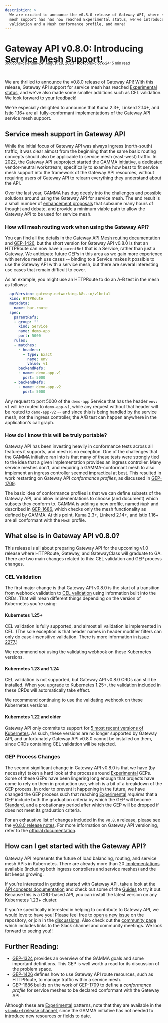 ```yaml
---
description: >
  We are excited to announce the v0.8.0 release of Gateway API, where service
  mesh support has has now reached Experimental status, we've introduced CEL
  validation and a Mesh conformance profile, and more!
---
```


# Gateway API v0.8.0: Introducing Service Mesh Support!

<small style="position:relative; top:-30px;">
  :octicons-calendar-24: August 29, 2023 ·
  :octicons-clock-24: 5 min read
</small>

We are thrilled to announce the v0.8.0 release of Gateway API! With this
release, Gateway API support for service mesh has reached [Experimental
status][status], and we've also made some smaller additions such as CEL
validation. We look forward to your feedback!

We're especially delighted to announce that Kuma 2.3+, Linkerd 2.14+, and
Istio 1.16+ are all fully-conformant implementations of the Gateway API
service mesh support.

## Service mesh support in Gateway API

While the initial focus of Gateway API was always ingress (north-south)
traffic, it was clear almost from the beginning that the same basic routing
concepts should also be applicable to service mesh (east-west) traffic. In
2022, the Gateway API subproject started the [GAMMA initiative][gamma], a
dedicated vendor-neutral workstream, specifically to examine how best to fit
service mesh support into the framework of the Gateway API resources, without
requiring users of Gateway API to relearn everything they understand about the
API.

Over the last year, GAMMA has dug deeply into the challenges and possible
solutions around using the Gateway API for service mesh. The end result is a
small number of [enhancement proposals][geps] that subsume many hours of
thought and debate, and provide a minimum viable path to allow the Gateway API
to be used for service mesh.

### How will mesh routing work when using the Gateway API?

You can find all the details in the [Gateway API Mesh routing
documentation][mesh-routing] and [GEP-1426], but the short version for Gateway
API v0.8.0 is that an HTTPRoute can now have a `parentRef` that is a Service,
rather than just a Gateway. We anticipate future GEPs in this area as we gain
more experience with service mesh use cases -- binding to a Service makes it
possible to use the Gateway API with a service mesh, but there are several
interesting use cases that remain difficult to cover.

As an example, you might use an HTTPRoute to do an A-B test in the mesh as
follows:

```yaml
  apiVersion: gateway.networking.k8s.io/v1beta1
  kind: HTTPRoute
  metadata:
    name: bar-route
  spec:
    parentRefs:
    - group: ""
      kind: Service
      name: demo-app
      port: 5000
    rules:
    - matches:
      - headers:
        - type: Exact
          name: env
          value: v1
      backendRefs:
      - name: demo-app-v1
        port: 5000
    - backendRefs:
      - name: demo-app-v2
        port: 5000
```

Any request to port 5000 of the `demo-app` Service that has the header `env:
v1` will be routed to `demo-app-v1`, while any request without that header
will be routed to `demo-app-v2` -- and since this is being handled by the
service mesh, not the ingress controller, the A/B test can happen anywhere in
the application's call graph.

### How do I know this will be truly portable?

Gateway API has been investing heavily in conformance tests across all
features it supports, and mesh is no exception. One of the challenges that the
GAMMA initiative ran into is that many of these tests were strongly tied to
the idea that a given implementation provides an ingress controller. Many
service meshes don't, and requiring a GAMMA-conformant mesh to also implement
an ingress controller seemed impractical at best. This resulted in work
restarting on Gateway API _conformance profiles_, as discussed in [GEP-1709].

The basic idea of conformance profiles is that we can define subsets of the
Gateway API, and allow implementations to choose (and document) which subsets
they conform to. GAMMA is adding a new profile, named `Mesh` and described in
[GEP-1686], which checks only the mesh functionality as defined by GAMMA. At
this point, Kuma 2.3+, Linkerd 2.14+, and Istio 1.16+ are all conformant with
the `Mesh` profile.

## What else is in Gateway API v0.8.0?

This release is all about preparing Gateway API for the upcoming v1.0 release
where HTTPRoute, Gateway, and GatewayClass will graduate to GA. There are two
main changes related to this: CEL validation and GEP process changes.

### CEL Validation

The first major change is that Gateway API v0.8.0 is the start of a transition
from webhook validation to [CEL validation][cel] using information built into
the CRDs. That will mean different things depending on the version of
Kubernetes you're using:

#### Kubernetes 1.25+

CEL validation is fully supported, and almost all validation is implemented in
CEL. (The sole exception is that header names in header modifier filters can
only do case-insensitive validation. There is more information in [issue
2277].)

We recommend _not_ using the validating webhook on these Kubernetes versions.

#### Kubernetes 1.23 and 1.24

CEL validation is not supported, but Gateway API v0.8.0 CRDs can still be
installed. When you upgrade to Kubernetes 1.25+, the validation included in
these CRDs will automatically take effect.

We recommend continuing to use the validating webhook on these Kubernetes
versions.

#### Kubernetes 1.22 and older

Gateway API only commits to support for [5 most recent versions of
Kubernetes][supported-versions]. As such, these versions are no longer
supported by Gateway API, and unfortunately Gateway API v0.8.0 cannot be
installed on them, since CRDs containing CEL validation will be rejected.

### GEP Process Changes

The second significant change in Gateway API v0.8.0 is that we have (by
necessity) taken a hard look at the process around [Experimental][status]
GEPs. Some of these GEPs have been lingering long enough that projects have
come to rely on them in production use, which is a bit of a breakdown of the
GEP process. In order to prevent it happening in the future, we have changed
the GEP process such that reaching [Experimental][status] _requires_ that a
GEP include both the graduation criteria by which the GEP will become
[Standard][status], and a probationary period after which the GEP will be
dropped if does not meet its graduation criteria.

For an exhaustive list of changes included in the `v0.8.0` release, please see
the [v0.8.0 release notes]. For more information on Gateway API versioning,
refer to the [official documentation][versioning docs].

## How can I get started with the Gateway API?

Gateway API represents the future of load balancing, routing, and service mesh
APIs in Kubernetes. There are already more than 20 [implementations][impl]
available (including both ingress controllers and service meshes) and the list
keeps growing.

If you're interested in getting started with Gateway API, take a look at the
[API concepts documentation][concepts] and check out some of the
[Guides][guides] to try it out. Because this is a CRD-based API, you can
install the latest version on any Kubernetes 1.23+ cluster.

If you're specifically interested in helping to contribute to Gateway API, we
would love to have you! Please feel free to [open a new issue][issue] on the
repository, or join in the [discussions][disc]. Also check out the [community
page][community] which includes links to the Slack channel and community
meetings. We look forward to seeing you!!

## Further Reading:

- [GEP-1324] provides an overview of the GAMMA goals and some important
  definitions. This GEP is well worth a read for its discussion of the problem
  space.
- [GEP-1426] defines how to use Gateway API route resources, such as
  HTTPRoute, to manage traffic within a service mesh.
- [GEP-1686] builds on the work of [GEP-1709] to define a _conformance
  profile_ for service meshes to be declared conformant with the Gateway API.

Although these are [Experimental][status] patterns, note that they are
available in the [`standard` release channel][ch], since the GAMMA initiative
has not needed to introduce new resources or fields to date.

[gamma]:/concepts/gamma/
[status]:/geps/overview/#status
[ch]:/concepts/versioning/#release-channels-eg-experimental-standard
[cel]:https://kubernetes.io/docs/reference/using-api/cel/
[crd]:https://kubernetes.io/docs/tasks/extend-kubernetes/custom-resources/custom-resource-definitions/
[concepts]:/concepts/api-overview/
[geps]:/contributing/enhancement-requests/
[guides]:/guides/getting-started/
[impl]:/implementations/
[install-crds]:/guides/getting-started/#install-the-crds
[issue]:https://github.com/kubernetes-sigs/gateway-api/issues/new/choose
[disc]:https://github.com/kubernetes-sigs/gateway-api/discussions
[community]:/contributing/community/
[mesh-routing]:/concepts/gamma/#how-the-gateway-api-works-for-service-mesh
[GEP-1426]:/geps/gep-1426/
[GEP-1324]:/geps/gep-1324/
[GEP-1686]:/geps/gep-1686/
[GEP-1709]:/geps/gep-1709/
[issue 2277]:https://github.com/kubernetes-sigs/gateway-api/issues/2277
[supported-versions]:/concepts/versioning/#supported-versions
[v0.8.0 release notes]:https://github.com/kubernetes-sigs/gateway-api/releases/tag/v0.8.0
[versioning docs]:/concepts/versioning/

